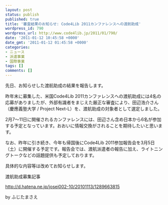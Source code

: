 ```yaml
---
layout: post
status: publish
published: true
title: '審査結果のお知らせ: Code4Lib 2011カンファレンスへの渡航助成'
wordpress_id: 790
wordpress_url: http://www.code4lib.jp/2011/01/790/
date: '2011-01-12 10:45:58 +0000'
date_gmt: '2011-01-12 01:45:58 +0000'
categories:
- ニュース
- 派遣事業
- 国際事業
tags: []
comments: []
---
```

<div class="section">
<p>先日、お知らせした渡航助成の結果を報告します。</p>
<p>昨年末に募集した、米国Code4Lib 2011カンファレンスへの渡航助成には4名の応募がありましたが、外部有識者をまじえた厳正な審査により、田辺浩介さん（慶應義塾大学 / Project Next-L）を、渡航助成の対象者として選定しました。</p>
<p>2月7～11日に開催されるカンファレンスには、田辺さん含め日本から6名が参加する予定となっています。おおいに情報交換がされることを期待したいと思います。</p>
<p>なお、昨年に引き続き、今年も帰国後にCode4Lib 2011参加報告会を3月5日（土）に開催する予定です。報告会では、渡航派遣者の報告に加え、ライトニングトークなどの話題提供も予定しております。</p>
<p>具体的な内容等は改めてお知らせします。</p>
<p>渡航助成募集記事</p>
<p><a href="http://d.hatena.ne.jp/josei002-10/20101113/1289663815" target="_blank">http://d.hatena.ne.jp/josei002-10/20101113/1289663815</a></p>
<p>by ふじたまさえ</p>
</div>
